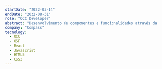 ```yaml
---
startDate: "2022-03-14"
endDate: "2022-08-31"
role: "OCC Developer"
abstract: "Desenvolvimento de componentes e funcionalidades através da ferramenta OCC."
company: "Compass"
tecnology:
  - OCC
  - OSF
  - React
  - Javascript
  - HTML5
  - CSS3
---
```

